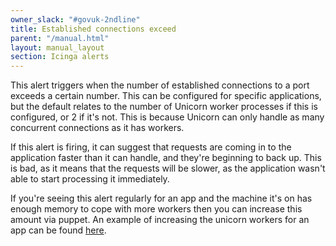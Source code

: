 ```yaml
---
owner_slack: "#govuk-2ndline"
title: Established connections exceed
parent: "/manual.html"
layout: manual_layout
section: Icinga alerts
---
```


This alert triggers when the number of established connections to a
port exceeds a certain number. This can be configured for specific
applications, but the default relates to the number of Unicorn worker
processes if this is configured, or 2 if it's not. This is because
Unicorn can only handle as many concurrent connections as it has
workers.

If this alert is firing, it can suggest that requests are coming in to
the application faster than it can handle, and they're beginning to
back up. This is bad, as it means that the requests will be slower, as
the application wasn't able to start processing it immediately.

If you're seeing this alert regularly for an app and the machine it's on has
enough memory to cope with more workers then you can increase this amount via
puppet. An example of increasing the unicorn workers for an app can be
found [here](https://github.com/alphagov/govuk-puppet/pull/9831).
